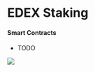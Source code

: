 # EDEX Staking

#### Smart Contracts
- TODO

<img src="https://euroswap.io/github/modal.png" align="center">  
<br />

